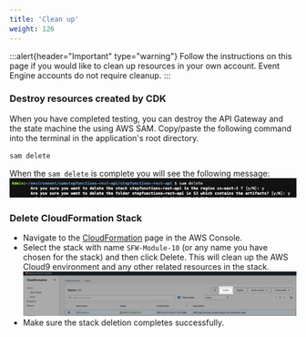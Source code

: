 ```yaml
---
title: 'Clean up'
weight: 126
---
```


:::alert{header="Important" type="warning"}
Follow the instructions on this page if you would like to clean up resources in your own account. Event Engine accounts do not require cleanup.
:::

### Destroy resources created by CDK

When you have completed testing, you can destroy the API Gateway and the state machine the using AWS SAM. Copy/paste the following command into the terminal in the application's root directory.

```bash
sam delete
```

When the `sam delete` is complete you will see the following message:
![SAM Delete](/static/img/module-10/sam-delete.png)

### Delete CloudFormation Stack

- Navigate to the [CloudFormation](https://console.aws.amazon.com/cloudformation/home) page in the AWS Console.
- Select the stack with name `SFW-Module-10` (or any name you have chosen for the stack) and then click Delete. This will clean up the AWS Cloud9 environment and any other related resources in the stack.
  ![CloudFormation delete](/static/img/setup/setup-cloudformation-delete.png)
- Make sure the stack deletion completes successfully.
